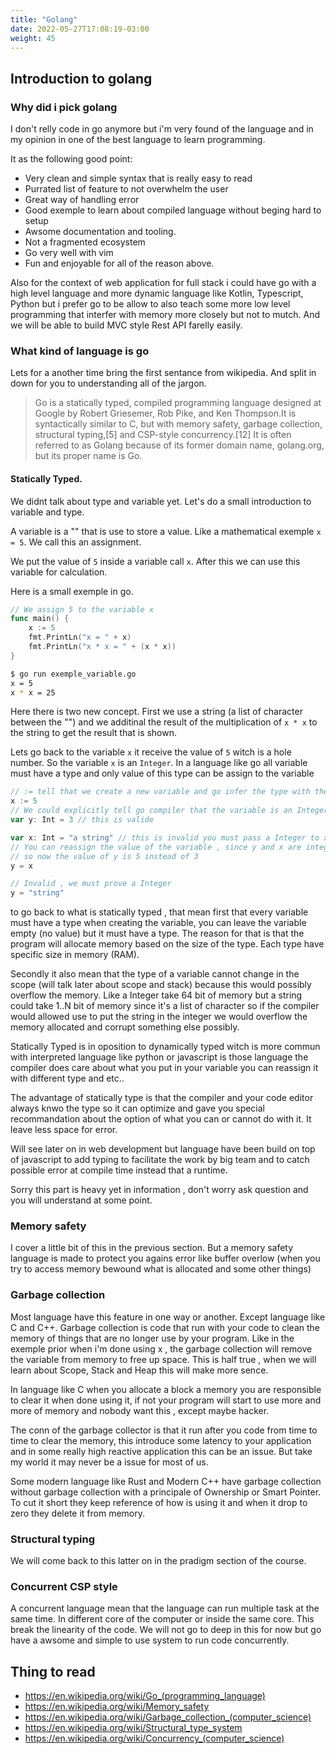 ```yaml
---
title: "Golang"
date: 2022-05-27T17:08:19-03:00
weight: 45
---
```



## Introduction to golang


### Why did i pick golang

I don't relly code in go anymore but i'm very found of the language and in
my opinion in one of the best language to learn programming.

It as the following good point:
* Very clean and simple syntax that is really easy to read
* Purrated list of feature to not overwhelm the user
* Great way of handling error
* Good exemple to learn about compiled language without beging hard to setup
* Awsome documentation and tooling.
* Not a fragmented ecosystem
* Go very well with vim
* Fun and enjoyable for all of the reason above.

Also for the context of web application for full stack i could have go with a high
level language and more dynamic language like Kotlin, Typescript, Python but i prefer
go to be allow to also teach some more low level programming that interfer with memory
more closely but not to mutch. And we will be able to build MVC style Rest API farelly
easily.

### What kind of language is go

Lets for a another time bring the first sentance from wikipedia. And split in down for you to understanding all of the jargon.

> Go is a statically typed, compiled programming language designed at Google by Robert Griesemer, Rob Pike, and Ken Thompson.It is syntactically similar to C, but with memory safety, garbage collection, structural typing,[5] and CSP-style concurrency.[12] It is often referred to as Golang because of its former domain name, golang.org, but its proper name is Go.

#### Statically Typed.

We didnt talk about type and variable yet. Let's do a small introduction to variable and type.

A variable is a "" that is use to store a value. Like a mathematical exemple `x = 5`. We call this an assignment.

We put the value of `5` inside a variable call `x`. After this we can use this variable for calculation.

Here is a small exemple in go.

```go
// We assign 5 to the variable x
func main() {
    x := 5
    fmt.PrintLn("x = " + x)
    fmt.PrintLn("x * x = " + (x * x))
}
```

```bash
$ go run exemple_variable.go
x = 5
x * x = 25
```

Here there is two new concept. First we use a string (a list of character between the "") and we additinal the result
of the multiplication of `x * x` to the string to get the result that is shown.

Lets go back to the variable `x` it receive the value of `5` witch is a hole number. So the variable `x` is an `Integer`.
In a language like go all variable must have a type and only value of this type can be assign to the variable

```go
// := tell that we create a new variable and go infer the type with the value pass of the right side
x := 5
// We could explicitly tell go compiler that the variable is an Integer
var y: Int = 3 // this is valide

var x: Int = "a string" // this is invalid you must pass a Integer to x , the compiler will not accept that
// You can reassign the value of the variable , since y and x are integer we can pass the value of x to y
// so now the value of y is 5 instead of 3
y = x

// Invalid , we must prove a Integer
y = "string"
```

to go back to what is statically typed , that mean first that every variable must have a type when creating the variable,
you can leave the variable empty (no value) but it must have a type. The reason for that is that the program will allocate
memory based on the size of the type. Each type have specific size in memory (RAM).

Secondly it also mean that the type of a variable cannot change in the scope (will talk later about scope and stack)
because this would possibly overflow the memory. Like a Integer take 64 bit of memory but a string could take 1..N bit
of memory since it's a list of character so if the compiler would allowed use to put the string in the integer we would
overflow the memory allocated and corrupt something else possibly.

Statically Typed is in oposition to dynamically typed witch is more commun with interpreted language like python or javascript
is those language the compiler does care about what you put in your variable you can reassign it with different type and etc..

The advantage of statically type is that the compiler and your code editor always knwo the type so it can optimize and gave
you special recommandation about the option of what you can or cannot do with it. It leave less space for error.

Will see later on in web development but language have been build on top of javascript to add typing to facilitate the
work by big team and to catch possible error at compile time instead that a runtime.

Sorry this part is heavy yet in information , don't worry ask question and you will understand at some point.

### Memory safety

I cover a little bit of this in the previous section. But a memory safety language is made to protect you agains
error like buffer overlow (when you try to access memory bewound what is allocated and some other things)

### Garbage collection

Most language have this feature in one way or another. Except language like C and C++.
Garbage collection is code that run with your code to clean the memory of things that are no longer use by your program.
Like in the exemple prior when i'm done using x , the garbage collection will remove  the variable from memory to free up
space. This is half true , when we will learn about Scope, Stack and Heap this will make more sence.

In language like C when you allocate a block a memory you are responsible to clear it when done using it, if not
your program will start to use more and more of memory and nobody want this , except maybe hacker.

The conn of the garbage collector is that it run after you code from time to time to clear the memory, this introduce
some latency to your application and in some really high reactive application this can be an issue. But take my world
it may never be a issue for most of us.

Some modern language like Rust and Modern C++ have garbage collection without garbage collection with a principale of Ownership
or Smart Pointer. To cut it short they keep reference of how is using it and when it drop to zero they delete it from memory.

### Structural typing

We will come back to this latter on in the pradigm section of the course.


### Concurrent CSP style

A concurrent language mean that the language can run multiple task at the same time. In different core of the computer
or inside the same core. This break the linearity of the code. We will not go to deep in this for now but go have a awsome
and simple to use system to run code concurrently.


## Thing to read

* https://en.wikipedia.org/wiki/Go_(programming_language)
* https://en.wikipedia.org/wiki/Memory_safety
* https://en.wikipedia.org/wiki/Garbage_collection_(computer_science)
* https://en.wikipedia.org/wiki/Structural_type_system
* https://en.wikipedia.org/wiki/Concurrency_(computer_science)



